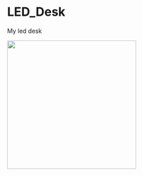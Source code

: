 # LED_Desk
My led desk

<img width="300" src="https://user-images.githubusercontent.com/16532326/149119997-98cabbcd-e433-47b3-8235-efd0e06a4753.png"/>
